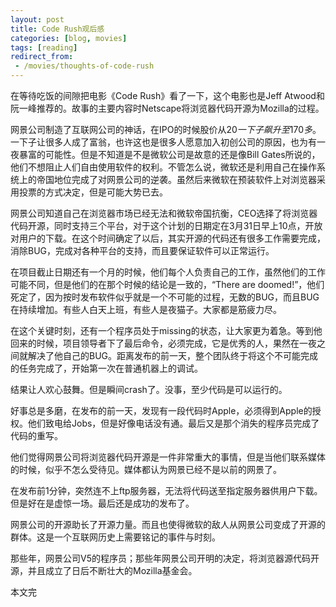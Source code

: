 ```yaml
---
layout: post
title: Code Rush观后感
categories: [blog, movies]
tags: [reading]
redirect_from:
 - /movies/thoughts-of-code-rush
---
```



在等待吃饭的间隙把电影《Code Rush》看了一下，这个电影也是Jeff Atwood和阮一峰推荐的。故事的主要内容时Netscape将浏览器代码开源为Mozilla的过程。

网景公司制造了互联网公司的神话，在IPO的时候股价从20$一下子飙升至170多$。一下子让很多人成了富翁，也许这也是很多人愿意加入初创公司的原因，也为有一夜暴富的可能性。但是不知道是不是微软公司是故意的还是像Bill Gates所说的，他们不想阻止人们自由使用软件的权利。不管怎么说，微软还是利用自己在操作系统上的帝国地位完成了对网景公司的逆袭。虽然后来微软在预装软件上对浏览器采用投票的方式决定，但是可能大势已去。

网景公司知道自己在浏览器市场已经无法和微软帝国抗衡，CEO选择了将浏览器代码开源，同时支持三个平台，对于这个计划的日期定在3月31日早上10点，开放对用户的下载。在这个时间确定了以后，其实开源的代码还有很多工作需要完成，消除BUG，完成对各种平台的支持，而且要保证软件可以正常运行。

在项目截止日期还有一个月的时候，他们每个人负责自己的工作，虽然他们的工作可能不同，但是他们的在那个时候的结论是一致的，“There are doomed!”，他们死定了，因为按时发布软件似乎就是一个不可能的过程，无数的BUG，而且BUG在持续增加。有些人白天上班，有些人是夜猫子。大家都是筋疲力尽。

在这个关键时刻，还有一个程序员处于missing的状态，让大家更为着急。等到他回来的时候，项目领导者下了最后命令，必须完成，它是优秀的人，果然在一夜之间就解决了他自己的BUG。距离发布的前一天，整个团队终于将这个不可能完成的任务完成了，开始第一次在普通机器上的调试。

结果让人欢心鼓舞。但是瞬间crash了。没事，至少代码是可以运行的。

好事总是多磨，在发布的前一天，发现有一段代码时Apple，必须得到Apple的授权。他们致电给Jobs，但是好像电话没有通。最后又是那个消失的程序员完成了代码的重写。

他们觉得网景公司将浏览器代码开源是一件非常重大的事情，但是当他们联系媒体的时候，似乎不怎么受待见。媒体都认为网景已经不是以前的网景了。

在发布前1分钟，突然连不上ftp服务器，无法将代码送至指定服务器供用户下载。但是好在是虚惊一场。最后还是成功的发布了。

网景公司的开源助长了开源力量。而且也使得微软的敌人从网景公司变成了开源的群体。这是一个互联网历史上需要铭记的事件与时刻。

那些年，网景公司V5的程序员；那些年网景公司开明的决定，将浏览器源代码开源，并且成立了日后不断壮大的Mozilla基金会。

本文完
